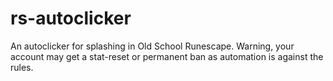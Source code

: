 rs-autoclicker
==============

An autoclicker for splashing in Old School Runescape. Warning, your account may get a stat-reset or permanent ban as automation is against the rules.
